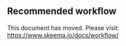 ## Recommended workflow

This document has moved. Please visit: https://www.skeema.io/docs/workflow/

